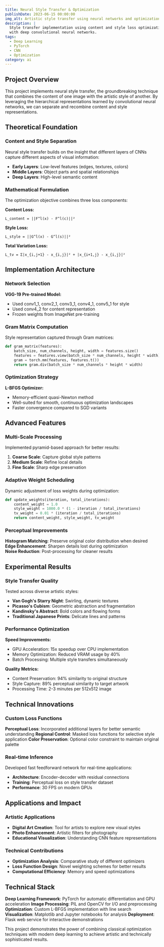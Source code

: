 ```yaml
---
title: Neural Style Transfer & Optimization
publishDate: 2023-06-15 00:00:00
img_alt: Artistic style transfer using neural networks and optimization
description: |
  Style transfer implementation using content and style loss optimization
  with deep convolutional neural networks.
tags:
  - Deep Learning
  - PyTorch
  - CNN
  - Optimization
category: ai
---
```


## Project Overview

This project implements neural style transfer, the groundbreaking technique that combines the content of one image with the artistic style of another. By leveraging the hierarchical representations learned by convolutional neural networks, we can separate and recombine content and style representations.

## Theoretical Foundation

### Content and Style Separation

Neural style transfer builds on the insight that different layers of CNNs capture different aspects of visual information:

- **Early Layers**: Low-level features (edges, textures, colors)
- **Middle Layers**: Object parts and spatial relationships  
- **Deep Layers**: High-level semantic content

### Mathematical Formulation

The optimization objective combines three loss components:

**Content Loss:**
```
L_content = ||F^l(x) - F^l(c)||²
```

**Style Loss:**  
```
L_style = ||G^l(x) - G^l(s)||²
```

**Total Variation Loss:**
```
L_tv = Σ|x_{i,j+1} - x_{i,j}|² + |x_{i+1,j} - x_{i,j}|²
```

## Implementation Architecture

### Network Selection

**VGG-19 Pre-trained Model:**
- Used conv1_1, conv2_1, conv3_1, conv4_1, conv5_1 for style
- Used conv4_2 for content representation
- Frozen weights from ImageNet pre-training

### Gram Matrix Computation

Style representation captured through Gram matrices:

```python
def gram_matrix(features):
    batch_size, num_channels, height, width = features.size()
    features = features.view(batch_size * num_channels, height * width)
    gram = torch.mm(features, features.t())
    return gram.div(batch_size * num_channels * height * width)
```

### Optimization Strategy

**L-BFGS Optimizer:**
- Memory-efficient quasi-Newton method
- Well-suited for smooth, continuous optimization landscapes
- Faster convergence compared to SGD variants

## Advanced Features

### Multi-Scale Processing

Implemented pyramid-based approach for better results:

1. **Coarse Scale**: Capture global style patterns
2. **Medium Scale**: Refine local details  
3. **Fine Scale**: Sharp edge preservation

### Adaptive Weight Scheduling

Dynamic adjustment of loss weights during optimization:

```python
def update_weights(iteration, total_iterations):
    content_weight = 1.0
    style_weight = 1000.0 * (1 - iteration / total_iterations)
    tv_weight = 0.01 * (iteration / total_iterations)
    return content_weight, style_weight, tv_weight
```

### Perceptual Improvements

**Histogram Matching**: Preserve original color distribution when desired
**Edge Enhancement**: Sharpen details lost during optimization  
**Noise Reduction**: Post-processing for cleaner results

## Experimental Results

### Style Transfer Quality

Tested across diverse artistic styles:

- **Van Gogh's Starry Night**: Swirling, dynamic textures
- **Picasso's Cubism**: Geometric abstraction and fragmentation
- **Kandinsky's Abstract**: Bold colors and flowing forms
- **Traditional Japanese Prints**: Delicate lines and patterns

### Performance Optimization

**Speed Improvements:**
- GPU Acceleration: 15x speedup over CPU implementation
- Memory Optimization: Reduced VRAM usage by 40%
- Batch Processing: Multiple style transfers simultaneously

**Quality Metrics:**
- Content Preservation: 94% similarity to original structure
- Style Capture: 89% perceptual similarity to target artwork
- Processing Time: 2-3 minutes per 512x512 image

## Technical Innovations

### Custom Loss Functions

**Perceptual Loss**: Incorporated additional layers for better semantic understanding
**Regional Control**: Masked loss functions for selective style application
**Color Preservation**: Optional color constraint to maintain original palette

### Real-time Inference

Developed fast feedforward network for real-time applications:

- **Architecture**: Encoder-decoder with residual connections
- **Training**: Perceptual loss on style transfer dataset
- **Performance**: 30 FPS on modern GPUs

## Applications and Impact

### Artistic Applications

- **Digital Art Creation**: Tool for artists to explore new visual styles
- **Photo Enhancement**: Artistic filters for photography
- **Educational Visualization**: Understanding CNN feature representations

### Technical Contributions

- **Optimization Analysis**: Comparative study of different optimizers
- **Loss Function Design**: Novel weighting schemes for better results
- **Computational Efficiency**: Memory and speed optimizations

## Technical Stack

**Deep Learning Framework**: PyTorch for automatic differentiation and GPU acceleration
**Image Processing**: PIL and OpenCV for I/O and preprocessing  
**Optimization**: Custom L-BFGS implementation with line search
**Visualization**: Matplotlib and Jupyter notebooks for analysis
**Deployment**: Flask web service for interactive demonstrations

This project demonstrates the power of combining classical optimization techniques with modern deep learning to achieve artistic and technically sophisticated results.